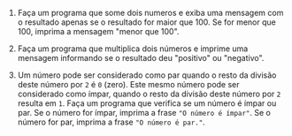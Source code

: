 1. Faça um programa que some dois numeros e exiba uma mensagem com 
o resultado apenas se o resultado for maior que 100. Se for menor que 100,
imprima a mensagem "menor que 100".

2. Faça um programa que multiplica dois números e imprime uma mensagem 
informando se o resultado deu "positivo" ou "negativo".

3. Um número pode ser considerado como par quando o resto da divisão deste número por `2` é `0` (zero). Este mesmo número pode ser considerado como ímpar, quando o resto da divisão deste número por `2` resulta em `1`. Faça um programa que verifica se um número é ímpar ou par. Se o número for ímpar, imprima a frase `"O número é ímpar"`. Se o número for par, imprima a frase `"O número é par."`.